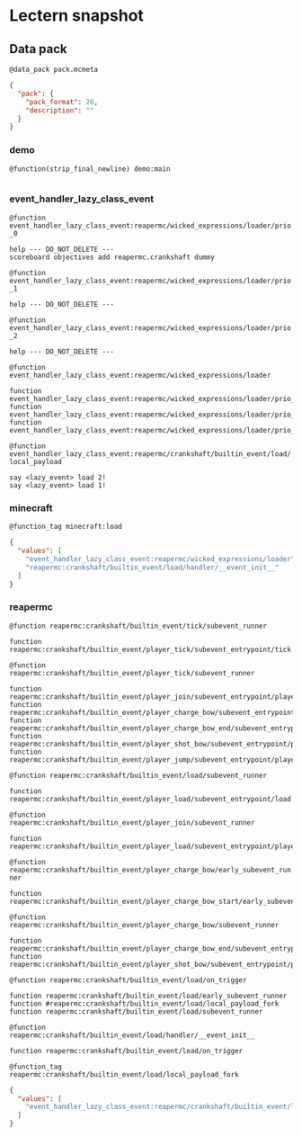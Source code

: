 # Lectern snapshot

## Data pack

`@data_pack pack.mcmeta`

```json
{
  "pack": {
    "pack_format": 26,
    "description": ""
  }
}
```

### demo

`@function(strip_final_newline) demo:main`

```mcfunction

```

### event_handler_lazy_class_event

`@function event_handler_lazy_class_event:reapermc/wicked_expressions/loader/prio_0`

```mcfunction
help --- DO_NOT_DELETE ---
scoreboard objectives add reapermc.crankshaft dummy
```

`@function event_handler_lazy_class_event:reapermc/wicked_expressions/loader/prio_1`

```mcfunction
help --- DO_NOT_DELETE ---
```

`@function event_handler_lazy_class_event:reapermc/wicked_expressions/loader/prio_2`

```mcfunction
help --- DO_NOT_DELETE ---
```

`@function event_handler_lazy_class_event:reapermc/wicked_expressions/loader`

```mcfunction
function event_handler_lazy_class_event:reapermc/wicked_expressions/loader/prio_0
function event_handler_lazy_class_event:reapermc/wicked_expressions/loader/prio_1
function event_handler_lazy_class_event:reapermc/wicked_expressions/loader/prio_2
```

`@function event_handler_lazy_class_event:reapermc/crankshaft/builtin_event/load/local_payload`

```mcfunction
say <lazy_event> load 2!
say <lazy_event> load 1!
```

### minecraft

`@function_tag minecraft:load`

```json
{
  "values": [
    "event_handler_lazy_class_event:reapermc/wicked_expressions/loader",
    "reapermc:crankshaft/builtin_event/load/handler/__event_init__"
  ]
}
```

### reapermc

`@function reapermc:crankshaft/builtin_event/tick/subevent_runner`

```mcfunction
function reapermc:crankshaft/builtin_event/player_tick/subevent_entrypoint/tick
```

`@function reapermc:crankshaft/builtin_event/player_tick/subevent_runner`

```mcfunction
function reapermc:crankshaft/builtin_event/player_join/subevent_entrypoint/player_tick
function reapermc:crankshaft/builtin_event/player_charge_bow/subevent_entrypoint/player_tick
function reapermc:crankshaft/builtin_event/player_charge_bow_end/subevent_entrypoint/player_tick
function reapermc:crankshaft/builtin_event/player_shot_bow/subevent_entrypoint/player_tick
function reapermc:crankshaft/builtin_event/player_jump/subevent_entrypoint/player_tick
```

`@function reapermc:crankshaft/builtin_event/load/subevent_runner`

```mcfunction
function reapermc:crankshaft/builtin_event/player_load/subevent_entrypoint/load
```

`@function reapermc:crankshaft/builtin_event/player_join/subevent_runner`

```mcfunction
function reapermc:crankshaft/builtin_event/player_load/subevent_entrypoint/player_join
```

`@function reapermc:crankshaft/builtin_event/player_charge_bow/early_subevent_runner`

```mcfunction
function reapermc:crankshaft/builtin_event/player_charge_bow_start/early_subevent_entrypoint/player_charge_bow
```

`@function reapermc:crankshaft/builtin_event/player_charge_bow/subevent_runner`

```mcfunction
function reapermc:crankshaft/builtin_event/player_charge_bow_end/subevent_entrypoint/player_charge_bow
function reapermc:crankshaft/builtin_event/player_shot_bow/subevent_entrypoint/player_charge_bow
```

`@function reapermc:crankshaft/builtin_event/load/on_trigger`

```mcfunction
function reapermc:crankshaft/builtin_event/load/early_subevent_runner
function #reapermc:crankshaft/builtin_event/load/local_payload_fork
function reapermc:crankshaft/builtin_event/load/subevent_runner
```

`@function reapermc:crankshaft/builtin_event/load/handler/__event_init__`

```mcfunction
function reapermc:crankshaft/builtin_event/load/on_trigger
```

`@function_tag reapermc:crankshaft/builtin_event/load/local_payload_fork`

```json
{
  "values": [
    "event_handler_lazy_class_event:reapermc/crankshaft/builtin_event/load/local_payload"
  ]
}
```
